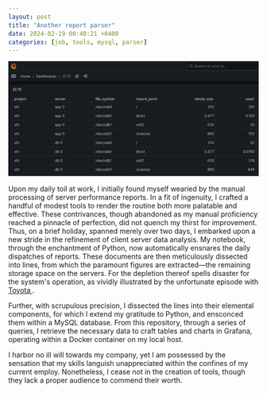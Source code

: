 ```yaml
---
layout: post
title: "Another report parser"
date: 2024-02-19 00:40:21 +0400
categories: [job, tools, mysql, parser]
---
```


![Grafana](/static/images/grafana.png "Example")

Upon my daily toil at work, I initially found myself wearied by the manual processing of server performance reports. In a fit of ingenuity, I crafted a handful of modest tools to render the routine both more palatable and effective. These contrivances, though abandoned as my manual proficiency reached a pinnacle of perfection, did not quench my thirst for improvement. Thus, on a brief holiday, spanned merely over two days, I embarked upon a new stride in the refinement of client server data analysis. My notebook, through the enchantment of Python, now automatically ensnares the daily dispatches of reports. These documents are then meticulously dissected into lines, from which the paramount figures are extracted—the remaining storage space on the servers. For the depletion thereof spells disaster for the system's operation, as vividly illustrated by the unfortunate episode with [Toyota ](https://futurism.com/the-byte/toyota-factories-shut-down-disk-space).

Further, with scrupulous precision, I dissected the lines into their elemental components, for which I extend my gratitude to Python, and ensconced them within a MySQL database. From this repository, through a series of queries, I retrieve the necessary data to craft tables and charts in Grafana, operating within a Docker container on my local host.

I harbor no ill will towards my company, yet I am possessed by the sensation that my skills languish unappreciated within the confines of my current employ. Nonetheless, I cease not in the creation of tools, though they lack a proper audience to commend their worth.